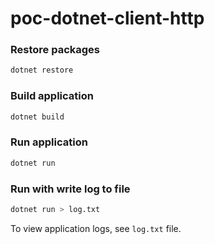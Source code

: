 # poc-dotnet-client-http

### Restore packages
```sh
dotnet restore
```

### Build application
```sh
dotnet build
```

### Run application
```sh
dotnet run
```

### Run with write log to file
```sh
dotnet run > log.txt
```

To view application logs, see `log.txt` file.